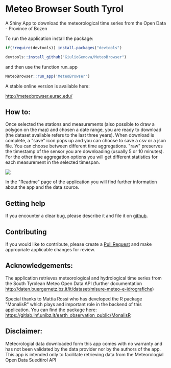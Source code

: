Meteo Browser South Tyrol
========================


A Shiny App to download the meteorological time series from the Open Data - Province of Bozen 

To run the application install the package:

```R
if(!require(devtools)) install.packages("devtools")

devtools::install_github("GiulioGenova/MeteoBrowser")
```
and then use the function run_app

```R
MeteoBrowser::run_app('MeteoBrowser')
```

A stable online version is available here:

http://meteobrowser.eurac.edu/


How to:
-------

Once selected the stations and measurements (also possible to draw a polygon on the map) and chosen a date range, 
you are ready to download (the dataset available refers to the last three years).
When download is complete, a "save" icon pops up and you can choose to save a csv or a json file.
You can choose between different time aggregations. "raw" preserves the timestamp of the sensor you are
downloading (usually 5 or 10 minutes). For the other time aggregation options you will get different statistics
for each measurement in the selected timespan.

![](https://github.com/GiulioGenova/MeteoBrowser/blob/master/MeteoBrowser.PNG)

In the "Readme" page of the application you will find further information about the app and the data source.


## Getting help

If you encounter a clear bug, please describe it and file it on 
[github](https://github.com/GiulioGenova/MeteoBrowser/issues).

## Contributing

If you would like to contribute, please create a [Pull
Request](https://github.com/GiulioGenova/MeteoBrowser/pulls) and make
appropriate applicable changes for review.

Acknowledgements:
-------

The application retrieves meteorological and hydrological time series from the South Tyrolean Meteo Open Data 
API (further documentation http://daten.buergernetz.bz.it/it/dataset/misure-meteo-e-idrografiche)

Special thanks to Mattia Rossi who has developed the R package "MonalisR" which plays and important role in the backend of this
application. You can find the package here:
https://gitlab.inf.unibz.it/earth_observation_public/MonalisR

Disclaimer:
-------

Meteorologial data downloaded form this app comes with no warranty and has not been validated by the data provider nor by the authors of the app.
This app is intended only to facilitate retrieving data from the Meteorologial Open Data Suedtirol API
